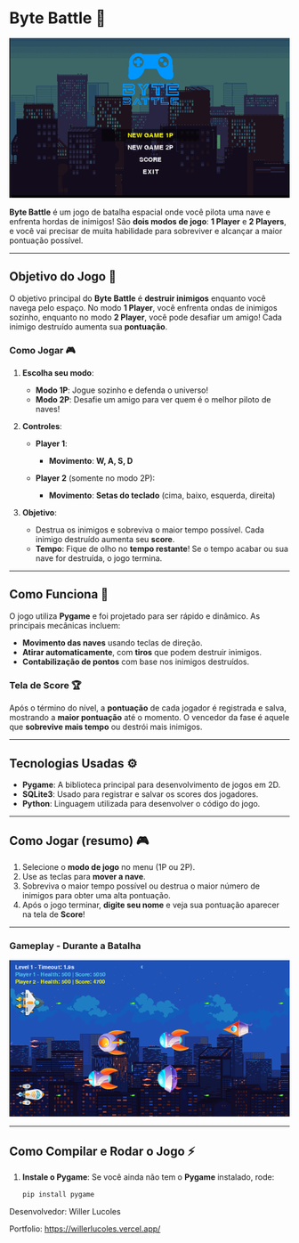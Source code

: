 # **Byte Battle** 🚀

![Byte Battle](./asset/ByteBattle_Screen1.png)

**Byte Battle** é um jogo de batalha espacial onde você pilota uma nave e enfrenta hordas de inimigos! São **dois modos de jogo**: **1 Player** e **2 Players**, e você vai precisar de muita habilidade para sobreviver e alcançar a maior pontuação possível.

---

## **Objetivo do Jogo** 🌟

O objetivo principal do **Byte Battle** é **destruir inimigos** enquanto você navega pelo espaço. No modo **1 Player**, você enfrenta ondas de inimigos sozinho, enquanto no modo **2 Player**, você pode desafiar um amigo! Cada inimigo destruído aumenta sua **pontuação**.

### **Como Jogar** 🎮

1. **Escolha seu modo**:
   - **Modo 1P**: Jogue sozinho e defenda o universo!
   - **Modo 2P**: Desafie um amigo para ver quem é o melhor piloto de naves!

2. **Controles**:
   - **Player 1**:
     - **Movimento**: **W, A, S, D**
   
   - **Player 2** (somente no modo 2P):
     - **Movimento**: **Setas do teclado** (cima, baixo, esquerda, direita)

3. **Objetivo**: 
   - Destrua os inimigos e sobreviva o maior tempo possível. Cada inimigo destruído aumenta seu **score**.
   - **Tempo**: Fique de olho no **tempo restante**! Se o tempo acabar ou sua nave for destruída, o jogo termina.

---

## **Como Funciona** 🔧

O jogo utiliza **Pygame** e foi projetado para ser rápido e dinâmico. As principais mecânicas incluem:
- **Movimento das naves** usando teclas de direção.
- **Atirar automaticamente**, com **tiros** que podem destruir inimigos.
- **Contabilização de pontos** com base nos inimigos destruídos.

### **Tela de Score** 🏆

Após o término do nível, a **pontuação** de cada jogador é registrada e salva, mostrando a **maior pontuação** até o momento. O vencedor da fase é aquele que **sobrevive mais tempo** ou destrói mais inimigos. 

---

## **Tecnologias Usadas** ⚙️

- **Pygame**: A biblioteca principal para desenvolvimento de jogos em 2D.
- **SQLite3**: Usado para registrar e salvar os scores dos jogadores.
- **Python**: Linguagem utilizada para desenvolver o código do jogo.

---

## **Como Jogar** (resumo) 🎮

1. Selecione o **modo de jogo** no menu (1P ou 2P).
2. Use as teclas para **mover a nave**.
3. Sobreviva o maior tempo possível ou destrua o maior número de inimigos para obter uma alta pontuação.
4. Após o jogo terminar, **digite seu nome** e veja sua pontuação aparecer na tela de **Score**!

---

### **Gameplay - Durante a Batalha**

![Gameplay](./asset/ByteBattle_Screen2.png)

---

## **Como Compilar e Rodar o Jogo** ⚡

1. **Instale o Pygame**:
   Se você ainda não tem o **Pygame** instalado, rode:
   ```bash
   pip install pygame

Desenvolvedor: Willer Lucoles

Portfolio: https://willerlucoles.vercel.app/
